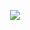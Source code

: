 <p align="center">
  <img src="https://capsule-render.vercel.app/api?text=Welcome!💢&animation=fadeIn&type=waving&color=_hexcode(E59866)&height=100"/>
</p>
